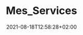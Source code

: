 ---
title: "Mes_Services"
date: 2021-08-18T12:58:28+02:00
tags: []
featured_image: ""
description: "Essai services"
---